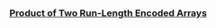 ### [Product of Two Run-Length Encoded Arrays](https://leetcode.com/problems/product-of-two-run-length-encoded-arrays)

